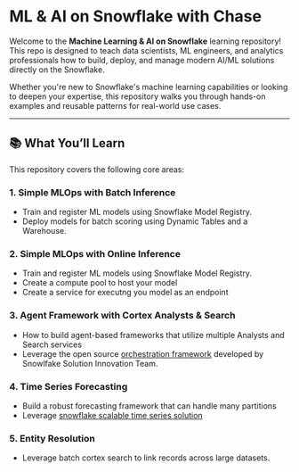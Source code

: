 # ML & AI on Snowflake with Chase

Welcome to the **Machine Learning & AI on Snowflake** learning repository! This repo is designed to teach data scientists, ML engineers, and analytics professionals how to build, deploy, and manage modern AI/ML solutions directly on the Snowflake.

Whether you're new to Snowflake's machine learning capabilities or looking to deepen your expertise, this repository walks you through hands-on examples and reusable patterns for real-world use cases.

---

## 📚 What You’ll Learn

This repository covers the following core areas:

### 1. Simple MLOps with Batch Inference
- Train and register ML models using Snowflake Model Registry.
- Deploy models for batch scoring using Dynamic Tables and a Warehouse.

### 2. Simple MLOps with Online Inference
- Train and register ML models using Snowflake Model Registry.
- Create a compute pool to host your model
- Create a service for executng you model as an endpoint

### 3. Agent Framework with Cortex Analysts & Search
- How to build agent-based frameworks that utilize multiple Analysts and Search services
- Leverage the open source [orchestration framework]([https://quickstarts.snowflake.com/guide/building_scalable_time_series_forecasting_models_on_snowflake/index.html#0](https://github.com/Snowflake-Labs/orchestration-framework)) developed by Snowlfake Solution Innovation Team.

### 4. Time Series Forecasting
- Build a robust forecasting framework that can handle many partitions
- Leverage [snowflake scalable time series solution]([https://github.com/your-org/ml-ai-on-snowflake/tree/main/agent-framework](https://quickstarts.snowflake.com/guide/building_scalable_time_series_forecasting_models_on_snowflake/index.html#0))


### 5. Entity Resolution
- Leverage batch cortex search to link records across large datasets.
